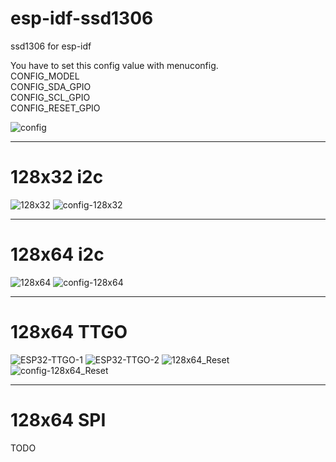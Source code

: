 # esp-idf-ssd1306
ssd1306 for esp-idf   

You have to set this config value with menuconfig.   
CONFIG_MODEL   
CONFIG_SDA_GPIO   
CONFIG_SCL_GPIO   
CONFIG_RESET_GPIO   

![config](https://user-images.githubusercontent.com/6020549/56449085-4f458380-6350-11e9-95f8-8583c3f78e80.jpg)

---

# 128x32 i2c

![128x32](https://user-images.githubusercontent.com/6020549/56449097-6d12e880-6350-11e9-8edd-7a8fc5eaeedc.JPG)
![config-128x32](https://user-images.githubusercontent.com/6020549/56449098-700dd900-6350-11e9-8e17-70e5d13d71ae.jpg)

---

# 128x64 i2c

![128x64](https://user-images.githubusercontent.com/6020549/56449101-7dc35e80-6350-11e9-8579-32fff38369c0.JPG)
![config-128x64](https://user-images.githubusercontent.com/6020549/56449105-81ef7c00-6350-11e9-8184-0d5e65bc101d.jpg)

---

# 128x64 TTGO

![ESP32-TTGO-1](https://user-images.githubusercontent.com/6020549/56449111-9764a600-6350-11e9-9902-e2ad1c4aefb0.JPG)
![ESP32-TTGO-2](https://user-images.githubusercontent.com/6020549/56449116-9a5f9680-6350-11e9-86ec-e06648118add.JPG)
![128x64_Reset](https://user-images.githubusercontent.com/6020549/56449118-9e8bb400-6350-11e9-9b90-1eb1f9fa8e99.JPG)
![config-128x64_Reset](https://user-images.githubusercontent.com/6020549/56449119-a186a480-6350-11e9-8e3b-2a1bbd26063b.jpg)

---

# 128x64 SPI

TODO   

